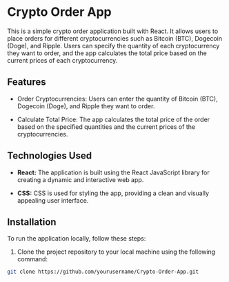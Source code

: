 # Crypto Order App

This is a simple crypto order application built with React. It allows users to place orders for different cryptocurrencies such as Bitcoin (BTC), Dogecoin (Doge), and Ripple. Users can specify the quantity of each cryptocurrency they want to order, and the app calculates the total price based on the current prices of each cryptocurrency.

## Features

- Order Cryptocurrencies: Users can enter the quantity of Bitcoin (BTC), Dogecoin (Doge), and Ripple they want to order.

- Calculate Total Price: The app calculates the total price of the order based on the specified quantities and the current prices of the cryptocurrencies.

## Technologies Used

- **React:** The application is built using the React JavaScript library for creating a dynamic and interactive web app.

- **CSS:** CSS is used for styling the app, providing a clean and visually appealing user interface.

## Installation

To run the application locally, follow these steps:

1. Clone the project repository to your local machine using the following command:

```bash
git clone https://github.com/yourusername/Crypto-Order-App.git


